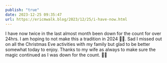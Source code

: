 ```yaml
---
publish: "true"
date: 2023-12-25 09:35:47
url: https://ericmwalk.blog/2023/12/25/i-have-now.html
---
```

I have now twice in the last almost month been down for the count for over 24hrs. I am hoping to not make this a tradition in 2024 🤦‍♂️. Sad I missed out on all the Christmas Eve activities with my family but glad to be better somewhat today to enjoy. Thanks to my wife as always to make sure the magic continued as I was down for the count. 🎄🎅